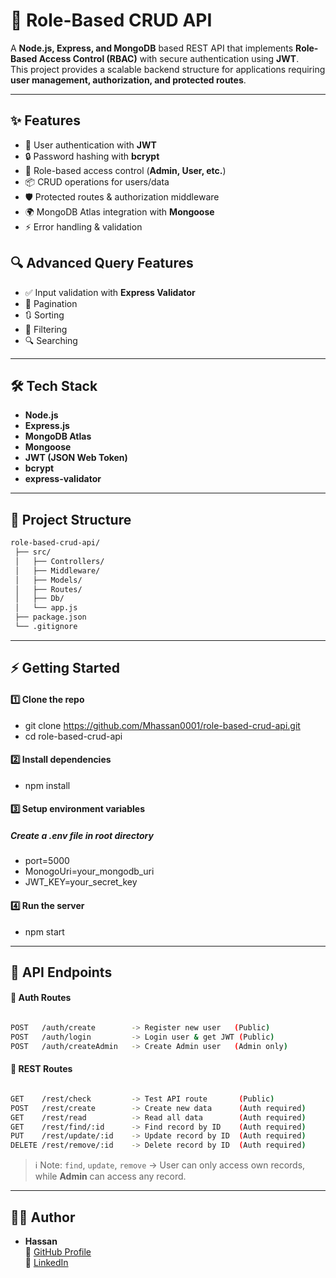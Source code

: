 # 🚀 Role-Based CRUD API

A **Node.js, Express, and MongoDB** based REST API that implements **Role-Based Access Control (RBAC)** with secure authentication using **JWT**.  
This project provides a scalable backend structure for applications requiring **user management, authorization, and protected routes**.

---

## ✨ Features
- 🔑 User authentication with **JWT**
- 🔒 Password hashing with **bcrypt**
- 👥 Role-based access control (**Admin, User, etc.**)
- 📦 CRUD operations for users/data
- 🛡️ Protected routes & authorization middleware
- 🌍 MongoDB Atlas integration with **Mongoose**
 - ⚡ Error handling & validation
   
## 🔍 Advanced Query Features
- ✅ Input validation with **Express Validator**
- 📄 Pagination
- 🔃 Sorting
- 🎯 Filtering
- 🔍 Searching
---

## 🛠️ Tech Stack
- **Node.js**
- **Express.js**
- **MongoDB Atlas**
- **Mongoose**
- **JWT (JSON Web Token)**
- **bcrypt**
- **express-validator**

---

## 📂 Project Structure

```bash
role-based-crud-api/
 ├── src/
 │   ├── Controllers/
 │   ├── Middleware/
 │   ├── Models/
 │   ├── Routes/
 │   ├── Db/
 │   └── app.js
 ├── package.json
 └── .gitignore

```

---

## ⚡ Getting Started

#### 1️⃣ Clone the repo
- git clone https://github.com/Mhassan0001/role-based-crud-api.git
- cd role-based-crud-api

#### 2️⃣ Install dependencies
- npm install

#### 3️⃣ Setup environment variables

##### Create a .env file in root directory

- port=5000
- MonogoUri=your_mongodb_uri
- JWT_KEY=your_secret_key

#### 4️⃣ Run the server

- npm start

---

## 📡 API Endpoints


#### 🔑 Auth Routes

```bash

POST   /auth/create        -> Register new user   (Public)
POST   /auth/login         -> Login user & get JWT (Public)
POST   /auth/createAdmin   -> Create Admin user   (Admin only)

```

#### 📌 REST Routes


```bash

GET    /rest/check         -> Test API route       (Public)
POST   /rest/create        -> Create new data      (Auth required)
GET    /rest/read          -> Read all data        (Auth required)
GET    /rest/find/:id      -> Find record by ID    (Auth required)
PUT    /rest/update/:id    -> Update record by ID  (Auth required)
DELETE /rest/remove/:id    -> Delete record by ID  (Auth required)

```

> ℹ️ Note: `find`, `update`, `remove` → User can only access own records, while **Admin** can access any record.

---

## 👨‍💻 Author

- **Hassan**  
  🔗 [GitHub Profile](https://github.com/Mhassan0001)  
  🔗 [LinkedIn](https://www.linkedin.com/in/muhammad-hassan-36912a22b)
